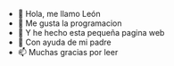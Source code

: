 - 👋 Hola, me llamo León
- 👀 Me gusta la programacion
- 🌱 Y he hecho esta pequeña pagina web
- 💞️ Con ayuda de mi padre
- 📫 Muchas gracias por leer

<!---
leonperriman/leonperriman is a ✨ special ✨ repository because its `README.md` (this file) appears on your GitHub profile.
You can click the Preview link to take a look at your changes.
--->
